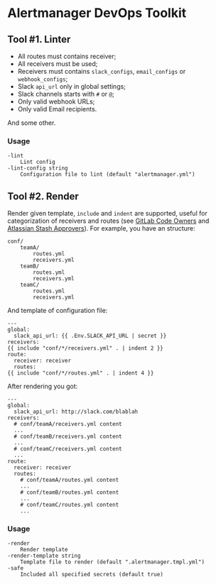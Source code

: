 # Alertmanager DevOps Toolkit

## Tool #1. Linter

* All routes must contains receiver;
* All receivers must be used;
* Receivers must contains `slack_configs`, `email_configs` or `webhook_configs`;
* Slack `api_url` only in global settings;
* Slack channels starts with `#` or `@`;
* Only valid webhook URLs;
* Only valid Email recipients.

And some other.

### Usage

```
-lint
    Lint config
-lint-config string
    Configuration file to lint (default "alertmanager.yml")
```

## Tool #2. Render

Render given template, `include` and `indent` are supported, useful for categorization of receivers and routes (see [GitLab Code Owners](https://docs.gitlab.com/ee/user/project/code_owners.html) and [Atlassian Stash Approvers](https://github.com/leominov/atlas-hook#prwizard)). For example, you have an structure:

```
conf/
    teamA/
        routes.yml
        receivers.yml
    teamB/
        routes.yml
        receivers.yml
    teamC/
        routes.yml
        receivers.yml
```

And template of configuration file:

```
---
global:
  slack_api_url: {{ .Env.SLACK_API_URL | secret }}
receivers:
{{ include "conf/*/receivers.yml" . | indent 2 }}
route:
  receiver: receiver
  routes:
{{ include "conf/*/routes.yml" . | indent 4 }}
```

After rendering you got:

```
---
global:
  slack_api_url: http://slack.com/blablah
receivers:
  # conf/teamA/receivers.yml content
  ...
  # conf/teamB/receivers.yml content
  ...
  # conf/teamC/receivers.yml content
  ...
route:
  receiver: receiver
  routes:
    # conf/teamA/routes.yml content
    ...
    # conf/teamB/routes.yml content
    ...
    # conf/teamC/routes.yml content
    ...
```

### Usage

```
-render
    Render template
-render-template string
    Template file to render (default ".alertmanager.tmpl.yml")
-safe
    Included all specified secrets (default true)
```
